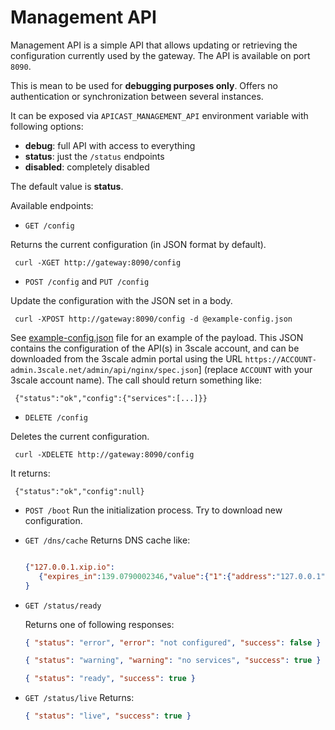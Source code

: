 # Management API

Management API is a simple API that allows updating or retrieving the configuration currently used by the gateway. The API is available on port `8090`.

This is mean to be used for **debugging purposes only**. Offers no authentication or synchronization between several instances.

It can be exposed via `APICAST_MANAGEMENT_API` environment variable with following options:

* **debug**: full API with access to everything
* **status**: just the `/status` endpoints
* **disabled**: completely disabled

The default value is **status**.

Available endpoints:

- `GET /config`

 Returns the current configuration (in JSON format by default).

```shell
 curl -XGET http://gateway:8090/config
```

- `POST /config` and `PUT /config`

 Update the configuration with the JSON set in a body.

```shell
 curl -XPOST http://gateway:8090/config -d @example-config.json
```
 See [example-config.json](../examples/configuration/example-config.json) file for an example of the payload. This JSON contains the configuration of the API(s) in 3scale account, and can be downloaded from the 3scale admin portal using the URL `https://ACCOUNT-admin.3scale.net/admin/api/nginx/spec.json`] (replace `ACCOUNT` with your 3scale account name).
 The call should return something like:

```shell
 {"status":"ok","config":{"services":[...]}}
```

- `DELETE /config`

 Deletes the current configuration.

```shell
 curl -XDELETE http://gateway:8090/config
```
 It returns:

```shell
 {"status":"ok","config":null}
```
- `POST /boot`
  Run the initialization process. Try to download new configuration.

- `GET /dns/cache`
  Returns DNS cache like:

  ```json

  {"127.0.0.1.xip.io":
     {"expires_in":139.0790002346,"value":{"1":{"address":"127.0.0.1","section":1,"type":1,"class":1,"name":"127.0.0.1.xip.io","ttl":250},"name":"127.0.0.1.xip.io","ttl":250}}
  }
  ```
  
- `GET /status/ready`
  
  Returns one of following responses:
  
  ```json
  { "status": "error", "error": "not configured", "success": false }
  ```
  
  ```json
  { "status": "warning", "warning": "no services", "success": true }
  ```
  
  ```json
  { "status": "ready", "success": true }
  ```

- `GET /status/live`
  Returns:
  ```json
  { "status": "live", "success": true }
  ```
